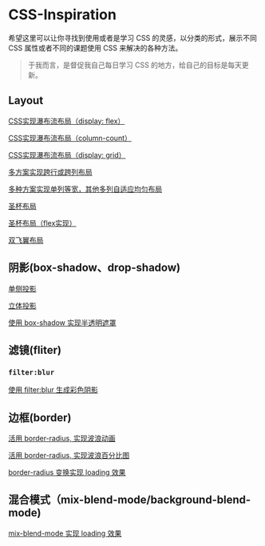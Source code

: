 # CSS-Inspiration

希望这里可以让你寻找到使用或者是学习 CSS 的灵感，以分类的形式，展示不同 CSS 属性或者不同的课题使用 CSS 来解决的各种方法。

> 于我而言，是督促我自己每日学习 CSS 的地方，给自己的目标是每天更新。

## Layout

[CSS实现瀑布流布局（display: flex）](https://codepen.io/Chokcoco/pen/wYgYXX)

[CSS实现瀑布流布局（column-count）](https://codepen.io/Chokcoco/pen/LgjazE?editors=1100)

[CSS实现瀑布流布局（display: grid）](https://codepen.io/Chokcoco/pen/KGXqyo)

[多方案实现跨行或跨列布局](https://codepen.io/Chokcoco/pen/BqWXQB)

[多种方案实现单列等宽，其他多列自适应均匀布局](https://codepen.io/Chokcoco/pen/PymyKG)

[圣杯布局](https://codepen.io/Chokcoco/pen/MPERMw)

[圣杯布局（flex实现）](https://codepen.io/Chokcoco/pen/GYyNGw)

[双飞翼布局](https://codepen.io/Chokcoco/pen/EdwzVW)

## 阴影(box-shadow、drop-shadow)

[单侧投影](https://codepen.io/Chokcoco/pen/pergRb)

[立体投影](https://codepen.io/Chokcoco/pen/LgdRKE?editors=1100)

[使用 box-shadow 实现半透明遮罩](https://codepen.io/Chokcoco/pen/KGQVLr)


## 滤镜(fliter)

### ```filter:blur```

[使用 filter:blur 生成彩色阴影](https://codepen.io/Chokcoco/pen/eGYYpo)

## 边框(border)

[活用 border-radius, 实现波浪动画](https://codepen.io/Chokcoco/pen/awxYWZ)

[活用 border-radius, 实现波浪百分比图](https://codepen.io/Chokcoco/pen/EXJrdB)

[border-radius 变换实现 loading 效果](https://codepen.io/Chokcoco/pen/MPXeNy)

## 混合模式（mix-blend-mode/background-blend-mode)

[mix-blend-mode 实现 loading 效果](https://codepen.io/Chokcoco/pen/PmJJeR)
